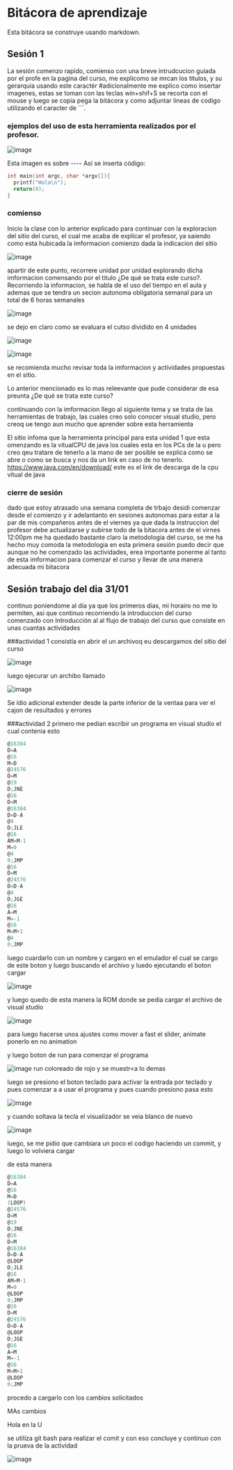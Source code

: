 # Bitácora de aprendizaje

Esta bitácora se construye usando markdown.

## Sesión 1
La sesión comenzo rapido, comienso con una breve intrudcucion guiada por el profe en la pagina del curso, 
me explicomo se mrcan los titulos, y su gerarquia usando este caractér #adicionalmente me explico como insertar imagenes, estas se toman con las teclas win+shif+S
se recorta con el mouse y luego se copia pega la bitácora y como adjuntar lineas de codigo utilizando el caracter de ```. 

### ejemplos del uso de esta herramienta realizados por el profesor.

![image](https://github.com/jfUPB/bitacorassc2024-10-AndyCM99/assets/110075857/9b00b50d-09db-4035-8991-93e29847e7f1)

Esta imagen es sobre ----
Así se inserta código:

```c
int main(int argc, char *argv[]){
  printf("Hola\n");
  return(0);
}
```
### comienso 
Inicio la clase con lo anterior explicado para continuar con la exploracion del sitio del curso, el cual me acaba
de explicar el profesor, ya saiendo como esta hubicada la imformacion comienzo dada la indicacion del sitio 

![image](https://github.com/jfUPB/bitacorassc2024-10-AndyCM99/assets/110075857/f063d5cb-2c13-4e7f-a523-37c29a613c88) 

apartir de este punto, recorrere unidad por unidad explorando dicha imformacion comensando por 
el titulo ¿De qué se trata este curso?.
Recorriendo la informacion, se habla de el uso del tiempo en el aula y ademas 
que se tendra un secion autonoma obligatoria semanal para un total de 6 horas semanales 

![image](https://github.com/jfUPB/bitacorassc2024-10-AndyCM99/assets/110075857/9e6fb9aa-a8d5-43c4-85c3-dd065633651d)

se dejo en claro como se evaluara el cutso dividido en 4 unidades 

![image](https://github.com/jfUPB/bitacorassc2024-10-AndyCM99/assets/110075857/b75ae810-bc17-444d-bd05-043ac3e3ecd6)

![image](https://github.com/jfUPB/bitacorassc2024-10-AndyCM99/assets/110075857/c6f2099b-e176-4d32-aed6-cf96cea1536b)


se recomienda mucho revisar toda la imformacion y actividades propuestas en el sitio. 

Lo anterior mencionado es lo mas releevante que pude considerar de esa preunta ¿De qué se trata este curso?

continuando con la imformacion llego al siguiente tema y se trata de las herramientas de trabajo, las cuales creo solo 
conocer visual studio, pero creoq ue tengo aun mucho que aprender sobre esta herramienta 

El sitio infoma que la herramienta principal para esta unidad 1 que esta omenzando es la 
vitualCPU de java los cuales esta en los PCs de la u 
pero creo qeu tratare de tenerlo a la mano de ser posible 
se explica como se abre o como se busca y nos da un link en caso de no tenerlo. 
https://www.java.com/en/download/
este es el link de descarga de la cpu vitual de java 

### cierre de sesión 
dado que estoy atrasado una semana completa de trbajo desidi comenzar desde el comienzo y ir adelantanto en sesiones autonomas
para estar a la par de mis compañeros antes de el viernes ya que dada la instruccion del profesor debe actualizarse y subirse todo de la bitacora antes de el virnes 12:00pm 
me ha quedado bastante claro la metodologia del curso, se me ha hecho muy comoda la metodologia en esta primera sesión puedo decir que aunque no he comenzado las actividades,
erea importante ponerme al tanto de esta imformacion para comenzar el curso y llevar de una manera adecuada mi bitacora 




## Sesión trabajo del dia 31/01
continuo poniendome al dia ya que los primeros dias, mi horairo no me lo permiten, asi que continuo recorriendo la introduccion del curso 
comenzado con Introducción al al flujo de trabajo del curso que consiste en unas cuantas actividades 

###actividad 1
consistía en abrir el un archivoq eu descargamos del sitio del curso 

![image](https://github.com/jfUPB/bitacorassc2024-10-AndyCM99/assets/110075857/609a2532-e688-44b3-895e-d05d7bfb59b2)

luego ejecurar un archibo llamado 

![image](https://github.com/jfUPB/bitacorassc2024-10-AndyCM99/assets/110075857/b749c86d-04e0-42ea-a45e-153087fe6b15)

Se ídio adicional extender desde la parte inferior de la ventaa para ver el cajon de resultados y errores 

###actividad 2 
primero me pedian escribir un programa en visual studio el cual contenia esto 
```c
@16384
D=A
@16
M=D
@24576
D=M
@19
D;JNE
@16
D=M
@16384
D=D-A
@4
D;JLE
@16
AM=M-1
M=0
@4
0;JMP
@16
D=M
@24576
D=D-A
@4
D;JGE
@16
A=M
M=-1
@16
M=M+1
@4
0;JMP
```

luego cuardarlo con un nombre y 
cargaro en el emulador  el cual se cargo de este boton y luego buscando el archivo y luedo ejecutando el boton cargar 

![image](https://github.com/jfUPB/bitacorassc2024-10-AndyCM99/assets/110075857/bcdca10b-f370-4cae-a44b-2c5385f7f901)

y luego quedo de esta manera la ROM donde se pedia cargar el archivo de visual studio 

![image](https://github.com/jfUPB/bitacorassc2024-10-AndyCM99/assets/110075857/a8d7c5c4-34dc-46f1-8d83-04153c824bf4)

para luego hacerse unos ajustes como mover a fast el slider, animate ponerlo en no animation 


y luego boton de run para comenzar el programa 

![image](https://github.com/jfUPB/bitacorassc2024-10-AndyCM99/assets/110075857/d353578f-24ee-48f4-ba2f-4927dca3eb3b)
run coloreado de rojo y se muestr<a lo demas 

luego se presiono el boton teclado para activar la entrada por teclado y pues comenzar a a usar el programa y pues cuando presiono pasa esto 

![image](https://github.com/jfUPB/bitacorassc2024-10-AndyCM99/assets/110075857/9d071f70-ab14-448d-a8ff-6ecf227a69c1)

y cuando soltava la tecla el visualizador se veia blanco de nuevo 

![image](https://github.com/jfUPB/bitacorassc2024-10-AndyCM99/assets/110075857/1cd5f0d2-a836-4974-8597-dde592684784)

luego, se me pidio que cambiara un poco el codigo haciendo un commit, y luego lo volviera cargar 

de esta manera 

```c
@16384
D=A
@16
M=D
(LOOP)
@24576
D=M
@19
D;JNE
@16
D=M
@16384
D=D-A
@LOOP
D;JLE
@16
AM=M-1
M=0
@LOOP
0;JMP
@16
D=M
@24576
D=D-A
@LOOP
D;JGE
@16
A=M
M=-1
@16
M=M+1
@LOOP
0;JMP
```
procedo a cargarlo con los cambios solicitados 

MAs cambios


Hola en la U

se utiliza git bash para realizar el comit y con eso concluye y continuo con la prueva de la actividad 

![image](https://github.com/jfUPB/bitacorassc2024-10-AndyCM99/assets/110075857/322c6265-6bb0-4963-9519-a1b8b14270d7)










